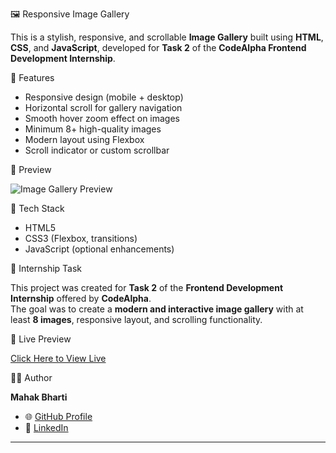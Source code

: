 🖼️ Responsive Image Gallery

This is a stylish, responsive, and scrollable **Image Gallery** built using **HTML**, **CSS**, and **JavaScript**, developed for **Task 2** of the **CodeAlpha Frontend Development Internship**.

🌟 Features

- Responsive design (mobile + desktop)
- Horizontal scroll for gallery navigation
- Smooth hover zoom effect on images
- Minimum 8+ high-quality images
- Modern layout using Flexbox
- Scroll indicator or custom scrollbar

📸 Preview

![Image Gallery Preview](https://drive.google.com/file/d/1oihgOu86dnyKGs0iqhLwR3q961J8T-ce/view?usp=sharing)

 🔧 Tech Stack

- HTML5
- CSS3 (Flexbox, transitions)
- JavaScript (optional enhancements)

 🎯 Internship Task

This project was created for **Task 2** of the **Frontend Development Internship** offered by **CodeAlpha**.  
The goal was to create a **modern and interactive image gallery** with at least **8 images**, responsive layout, and scrolling functionality.

🔗 Live Preview

[Click Here to View Live](https://mahakbharti.github.io/image-gallery/)  

🙋‍♀️ Author

**Mahak Bharti**  
- 🌐 [GitHub Profile](https://github.com/Mahakbharti)  
- 📩 [LinkedIn](https://www.linkedin.com/in/mahak-bharti-40614a318/)

---

